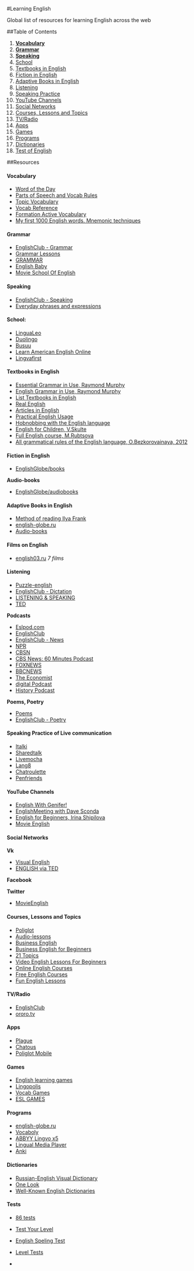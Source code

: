 #Learning English

Global list of resources for learning English across the web


##Table of Contents

  1. [**Vocabulary**](#vocab)
  1. [**Grammar**](#grammar)
  1. [**Speaking**](#speaking)
  1. [School](#school)
  1. [Textbooks in English](#tbooks)
  1. [Fiction in English](#fiction)
  1. [Adaptive Books in English](#adbooks)
  1. [Listening](#listening)
  1. [Speaking Practice](#spractice)
  1. [YouTube Channels](#youtube)
  1. [Social Networks](#social)
  1. [Courses, Lessons and Topics](#courses)
  1. [TV/Radio](#radio)
  1. [Apps](#apps)
  1. [Games](#games)
  1. [Programs](#programs)
  1. [Dictionaries](#dict)
  1. [Test of English](#tests)

  
##Resources


#### <a name='vocab'>Vocabulary</a>
- [Word of the Day](https://www.englishclub.com/vocabulary/word-of-the-day.htm)
- [Parts of Speech and Vocab Rules](https://www.englishclub.com/vocabulary/parts-of-speech.htm)
- [Topic Vocabulary](https://www.englishclub.com/vocabulary/topic.htm)
- [Vocab Reference](https://www.englishclub.com/vocabulary/reference.htm)
- [Formation Active Vocabulary](http://www.english-globe.ru/index.php?option=com_content&task=category&sectionid=18&id=72&Itemid=88)
- [My first 1000 English words. Mnemonic techniques](http://english03.ru/knigi/first1000words.html)


#### <a name='grammar'>Grammar</a>
- [EnglishClub - Grammar](https://www.englishclub.com/grammar/index.htm)
- [Grammar Lessons](http://www.english-globe.ru/index.php?option=com_content&task=section&id=16&Itemid=69)
- [GRAMMAR](http://www.rong-chang.com/grammar.htm)
- [English Baby](http://www.englishbaby.com/lessons/grammar)
- [Movie School Of English](http://happyhope.ru/blog)


#### <a name='speaking'>Speaking</a>
- [EnglishClub - Speaking](https://www.englishclub.com/speaking/index.htm)
- [Everyday phrases and expressions](http://english100.ru/razgovornik-1)


#### <a name='school'>School:</a>
- [LinguaLeo](http://lingualeo.com/ru/)
- [Duolingo](https://www.duolingo.com/)
- [Busuu](https://www.busuu.com/ru/)
- [Learn American English Online](http://learnamericanenglishonline.com/index.html)
- [Lingvafirst](http://lingvafirst.tk/)
  
#### <a name='tbooks'>Textbooks in English</a>
- [Essential Grammar in Use, Raymond Murphy](http://english03.ru/knigi/ob-uchebnike-murphy.html)
- [English Grammar in Use, Raymond Murphy](http://english01.ru/)
- [List Textbooks in English](http://netenglish.ru/book.html)
- [Real English](http://english03.ru/knigi/real-english.html)
- [Articles in English](http://english03.ru/knigi/ob-artiklyax.html)
- [Practical English Usage](http://english03.ru/knigi/skachat-swan.html)
- [Hobnobbing with the English language](http://english03.ru/knigi/druzheskie-vstrechi-s-anglijskim-yazykom-m-kolpakchi.html)
- [English for Children, V.Skulte](http://rutracker.org/forum/viewtopic.php?t=1487807)
- [Full English course, M.Rubtsova](http://rutracker.org/forum/viewtopic.php?t=593011)
- [All grammatical rules of the English language, O.Bezkorovainaya, 2012](http://rutracker.org/forum/viewtopic.php?t=4396033)



#### <a name='fiction'>Fiction in English</a>
- [EnglishGlobe/books](http://www.english-globe.ru/index.php?option=com_content&task=category&sectionid=4&id=4&Itemid=62)

**Audio-books**
- [EnglishGlobe/audiobooks](http://www.english-globe.ru/index.php?option=com_content&task=blogcategory&id=6&Itemid=23)


#### <a name='adbooks'>Adaptive Books in English</a>
- [Method of reading Ilya Frank](http://www.franklang.ru/index.php/anglijskij-yazyk/14-teksty-na-anglijskom-yazyke-adaptirovannye-po-metodu-chteniya-ili-franka)
- [english-globe.ru](http://www.english-globe.ru/index.php?option=com_content&task=blogcategory&id=5&Itemid=28)
- [Audio-books](http://www.english-globe.ru/index.php?option=com_content&task=section&id=28&Itemid=124)


#### <a name='schoolb'>Films on English</a>
- [english03.ru](http://english03.ru/category/filmy) *7 films*


#### <a name='listening'>Listening</a>
- [Puzzle-english](http://puzzle-english.com/)
- [EnglishClub - Dictation](https://www.englishclub.com/listening/dictation.htm)
- [LISTENING & SPEAKING](http://www.rong-chang.com/listen.htm)
- [TED](http://www.ted.com/)


**Podcasts**
- [Eslpod.com](https://www.eslpod.com/website/index_new.html)
- [EnglishClub](https://edition.englishclub.com/category/podcasts/)
- [EnglishClub - News](https://edition.englishclub.com/category/listening-news/)
- [NPR](http://www.npr.org/)
- [CBSN](http://cbsn.cbsnews.com/)
- [CBS News: 60 Minutes Podcast](http://www.learnoutloud.com/podcaststream/listen.php?url=http://www.cbsnews.com/common/includes/podcast/podcast_60min_1.rss&all=1&title=15735)
- [FOXNEWS](http://radio.foxnews.com/podcast/)
- [BBCNEWS](http://www.bbc.com/news/)
- [The Economist](https://itunes.apple.com/us/podcast/the-economist-all-audio/id151230264)
- [digital Podcast](http://www.digitalpodcast.com/feeds)
- [History Podcast](http://historyonair.com/)

**Poems, Poetry**
- [Poems](http://www.english-globe.ru/index.php?option=com_content&task=section&id=27&Itemid=123)
- [EnglishClub - Poetry](https://www.englishclub.com/listening/poetry.htm)


#### <a name='spractice'>Speaking Practice of Live communication</a>
- [Italki](http://www.italki.com/)
- [Sharedtalk](http://sharedtalk.com/)
- [Livemocha](http://livemocha.com/)
- [Lang8](http://lang8.com/)
- [Chatroulette](http://chatroulette.com/)
- [Penfriends](http://www.englishjet.com/english_courses_files/adult_penfriends.asp)


#### <a name='youtube'>YouTube Channels</a>
- [English With Genifer!](http://www.youtube.com/user/JenniferESL)
- [EnglishMeeting with Dave Sconda](http://www.youtube.com/user/EnglishMeeting)
- [English for Beginners, Irina Shipilova](https://www.youtube.com/playlist?list=PLWZ63a6zsYpi5KB3pMeFBxofCQpx7ymPe&src_vid=82VhByj-yM0&feature=iv&annotation_id=annotation_1024322775)
- [Movie English](https://www.youtube.com/channel/UC8Io7LK1rOICcXJh4Y4LUTg)


#### <a name='social'>Social Networks</a>
**Vk**
  - [Visual English](https://vk.com/learnenglish)
  - [ENGLISH via TED](https://vk.com/tedlish)
  
**Facebook**

**Twitter**
- [MovieEnglish](https://twitter.com/search?q=%40movieEnglish&src=typd)


#### <a name='courses'>Courses, Lessons and Topics</a>
- [Poliglot](http://rutracker.org/forum/viewtopic.php?t=3919832)
- [Audio-lessons](http://www.english-globe.ru/index.php?option=com_content&task=view&id=13&Itemid=17)
- [Business English](http://www.english-globe.ru/index.php?option=com_content&task=category&sectionid=19&id=71&Itemid=92)
- [Business English for Beginners](http://www.english-globe.ru/index.php?option=com_content&task=category&sectionid=19&id=76&Itemid=92)
- [21 Topics](http://www.english-globe.ru/index.php?option=com_content&task=section&id=14&Itemid=57)
- [Video English Lessons For Beginners](http://english03.ru/video-uroki)
- [Online English Courses](http://www.1-language.com/englishcourse/index.htm)
- [Free English Courses](http://www.langmaster.com/comru/english/home.htm#)
- [Fun English Lessons](http://www.china232.com/category/fun-english-lessons)

  
#### <a name='radio'>TV/Radio</a>
- [EnglishClub](https://www.englishclub.com/listening/radio.htm)
- [ororo.tv](http://ororo.tv/)



#### <a name='apps'>Apps</a>  
- [Plague](http://plague.io/)
- [Chatous](https://chatous.com/#)
- [Poliglot Mobile](http://polyglotmobile.ru/)


#### <a name='games'>Games</a>
- [English learning games](http://www.englishlearninggames.com/)
- [Lingopolis](https://playlingo.co/games/lingopolis/)
- [Vocab Games](https://www.englishclub.com/esl-games/vocabulary/?englishclub)
- [ESL GAMES](http://www.rong-chang.com/game.htm)


#### <a name='programs'>Programs</a>
- [english-globe.ru](http://www.english-globe.ru/index.php?option=com_content&task=view&id=5&Itemid=10)
- [Vocaboly](http://www.vocaboly.com/)
- [ABBYY Lingvo x5](http://www.abbyy.ru/lingvo-windows/english_home/)
- [Lingual Media Player](http://lingualmediaplayer.ru/ru/)
- [Anki](http://ankisrs.net/index.html)


#### <a name='dict'>Dictionaries</a>
- [Russian-English Visual Dictionary](http://english03.ru/knigi/vizualnyj-slovar-ripol.html)
- [One Look](http://www.onelook.com/)
- [Well-Known English Dictionaries](http://www.rong-chang.com/dictionaries.htm)


#### <a name='tests'>Tests</a>
- [86 tests](http://english03.ru/testy)
- [Test Your Level](http://www.english-globe.ru/index.php?option=com_joomlaquiz&quiz_id=5)
- [English Speling Test](http://www.english-globe.ru/index.php?option=com_joomlaquiz&quiz_id=1)
- [Level Tests](http://www.englishjet.com/english_courses_files/tests.htm)







-
